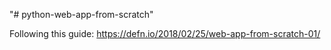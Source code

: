 "# python-web-app-from-scratch" 

Following this guide: https://defn.io/2018/02/25/web-app-from-scratch-01/
